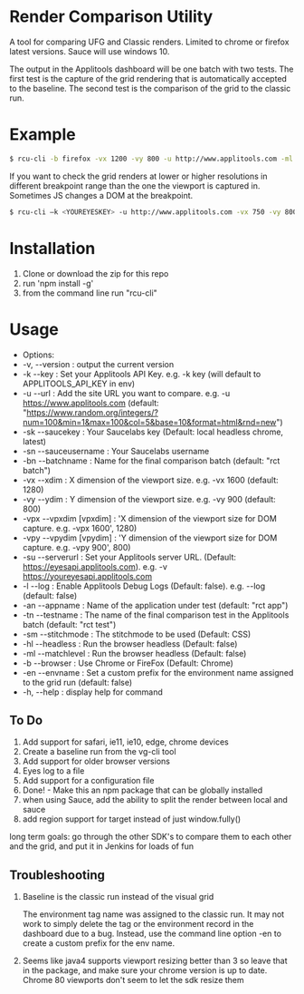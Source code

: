 # Render Comparison Utility

A tool for comparing UFG and Classic renders.
Limited to chrome or firefox latest versions. Sauce will use windows 10.

The output in the Applitools dashboard will be one batch with two tests. The first test is the capture
of the grid rendering that is automatically accepted to the baseline. The second test is the comparison of the grid to the classic run.

# Example

```sh
$ rcu-cli -b firefox -vx 1200 -vy 800 -u http://www.applitools.com -ml Layout -bn 'rct cli example'
```

If you want to check the grid renders at lower or higher resolutions in different breakpoint range than the one the viewport is captured in.
Sometimes JS changes a DOM at the breakpoint.
```sh
$ rcu-cli —k <YOUREYESKEY> -u http://www.applitools.com -vx 750 -vy 800 -vpx 1200 -vpy 800 -hl
```

# Installation

1) Clone or download the zip for this repo
2) run 'npm install -g'
3) from the command line run "rcu-cli"

# Usage
- Options:
-  -v, --version        : output the current version
-  -k --key             : Set your Applitools API Key. e.g. -k key (will default to APPLITOOLS_API_KEY in env)
-  -u --url             : Add the site URL you want to compare. e.g. -u https://www.applitools.com (default:
                                 "https://www.random.org/integers/?num=100&min=1&max=100&col=5&base=10&format=html&rnd=new")
 - -sk --saucekey       : Your Saucelabs key (Default: local headless chrome, latest)
 - -sn --sauceusername  : Your Saucelabs username
 - -bn --batchname      : Name for the final comparison batch (default: "rct batch")
 - -vx --xdim           : X dimension of the viewport size. e.g. -vx 1600 (default: 1280)
 - -vy --ydim           : Y dimension of the viewport size. e.g. -vy 900 (default: 800)
 - -vpx --vpxdim [vpxdim] : 'X dimension of the viewport size for DOM capture. e.g. -vpx 1600', 1280)
 - -vpy --vpydim [vpydim] : 'Y dimension of the viewport size for DOM capture. e.g. -vpy 900', 800)
 - -su  --serverurl     : Set your Applitools  server URL. (Default: https://eyesapi.applitools.com). e.g. -v https://youreyesapi.applitools.com 
 - -l --log             : Enable Applitools Debug Logs (Default: false). e.g. --log (default: false)
 - -an --appname        : Name of the application under test (default: "rct app")
 - -tn --testname       : The name of the final comparison test in the Applitools batch (default: "rct test")
 - -sm --stitchmode     : The stitchmode to be used (Default: CSS) 
 - -hl --headless       : Run the browser headless (Default: false) 
 - -ml --matchlevel     : Run the browser headless (Default: false) 
 - -b --browser         : Use Chrome or FireFox (Default: Chrome)
 - -en --envname        : Set a custom prefix for the environment name assigned to the grid run (default: false)
 - -h, --help           : display help for command


## To Do
1) Add support for safari, ie11, ie10, edge, chrome devices
2) Create a baseline run from the vg-cli tool
2) Add support for older browser versions
3) Eyes log to a file
4) Add support for a configuration file
5) Done! - Make this an npm package that can be globally installed
6) when using Sauce, add the ability to split the render between local and sauce
7) add region support for target instead of just window.fully()

  long term goals: go through the other SDK's to compare them to each other and the grid, and put it in Jenkins for loads of fun

## Troubleshooting

1) Baseline is the classic run instead of the visual grid

   The environment tag name was assigned to the classic run. It may not work to simply delete the tag or the environment record in the dashboard due to a bug. Instead, use the command line option -en to create a custom prefix for the env name.

2) Seems like java4 supports viewport resizing better than 3 so leave that in the package, and make sure your chrome version is up to date. Chrome 80 viewports don't seem to let the sdk resize them
